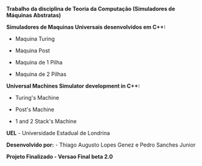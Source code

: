 **Trabalho da disciplina de Teoria da Computação (Simuladores de Máquinas Abstratas)**


**Simuladores de Maquinas Universais desenvolvidos em C++:**

- Maquina Turing

- Maquina Post

- Maquina de 1 Pilha


- Maquina de 2 Pilhas










**Universal Machines Simulator development in C++:**

- Turing's Machine

- Post's Machine

- 1 and 2 Stack's Machine














**UEL** -  Universidade Estadual de Londrina


**Desenvolvido por:** - Thiago Augusto Lopes Genez e Pedro Sanches Junior




**Projeto Finalizado - Versao Final beta 2.0**